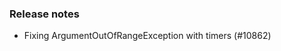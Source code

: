 ### Release notes

<!-- Please add your release notes in the following format:
- My change description (#PR)
-->
- Fixing ArgumentOutOfRangeException with timers (#10862)
